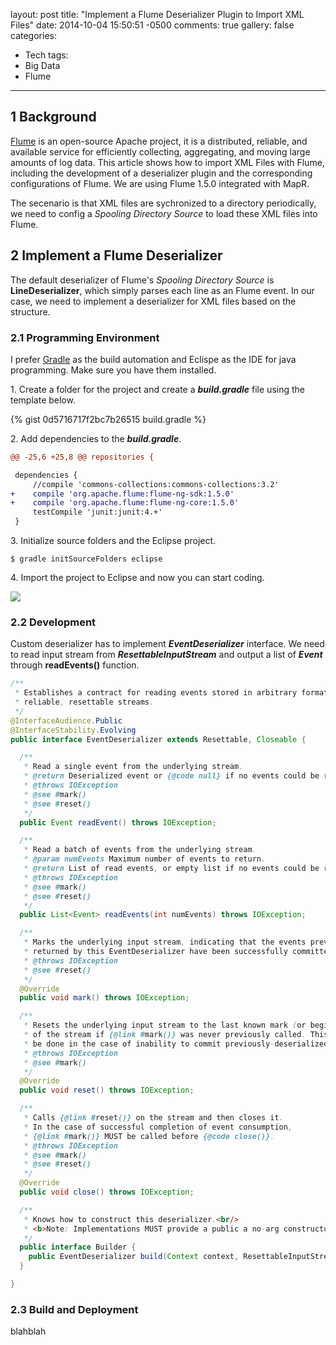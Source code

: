 layout: post
title: "Implement a Flume Deserializer Plugin to Import XML Files"
date: 2014-10-04 15:50:51 -0500
comments: true
gallery: false
categories: 
- Tech
tags:
- Big Data
- Flume

---

1 Background
----------
[Flume](https://flume.apache.org/) is an open-source Apache project, it is a distributed, reliable, and available service for efficiently collecting, aggregating, and moving large amounts of log data. This article shows how to import XML Files with Flume, including the development of a deserializer plugin and the corresponding configurations of Flume.
We are using Flume 1.5.0 integrated with MapR.

The secenario is that XML files are sychronized to a directory periodically, we need to config a *Spooling Directory Source* to load these XML files into Flume.

2 Implement a Flume Deserializer 
------------------------------
The default deserializer of Flume's *Spooling Directory Source* is **LineDeserializer**, which simply parses each line as an Flume event. In our case, we need to implement a deserializer for XML files based on the structure.

<!-- more -->

### 2.1 Programming Environment
I prefer [Gradle](http://www.gradle.org/docs/current/userguide/installation.html) as the build automation and Eclispe as the IDE for java programming. Make sure you have them installed.

1\. Create a folder for the project and create a **_build.gradle_** file using the template below.

{% gist 0d5716717f2bc7b26515 build.gradle %}

2\. Add dependencies to the **_build.gradle_**.

``` diff
@@ -25,6 +25,8 @@ repositories {

 dependencies {
     //compile 'commons-collections:commons-collections:3.2'
+    compile 'org.apache.flume:flume-ng-sdk:1.5.0'
+    compile 'org.apache.flume:flume-ng-core:1.5.0'
     testCompile 'junit:junit:4.+'
 }
```

3\. Initialize source folders and the Eclipse project.

```
$ gradle initSourceFolders eclipse
```
4\. Import the project to Eclipse and now you can start coding.

<img class="align-left" src="flume-plugins-project.png">

### 2.2 Development
Custom deserializer has to implement **_EventDeserializer_** interface. 
We need to read input stream from **_ResettableInputStream_** and output a list of **_Event_** through __readEvents()__ function.
``` java EventDeserializer.java https://github.com/apache/flume/blob/trunk/flume-ng-core/src/main/java/org/apache/flume/serialization/EventDeserializer.java
/**
 * Establishes a contract for reading events stored in arbitrary formats from
 * reliable, resettable streams.
 */
@InterfaceAudience.Public
@InterfaceStability.Evolving
public interface EventDeserializer extends Resettable, Closeable {

  /**
   * Read a single event from the underlying stream.
   * @return Deserialized event or {@code null} if no events could be read.
   * @throws IOException
   * @see #mark()
   * @see #reset()
   */
  public Event readEvent() throws IOException;

  /**
   * Read a batch of events from the underlying stream.
   * @param numEvents Maximum number of events to return.
   * @return List of read events, or empty list if no events could be read.
   * @throws IOException
   * @see #mark()
   * @see #reset()
   */
  public List<Event> readEvents(int numEvents) throws IOException;

  /**
   * Marks the underlying input stream, indicating that the events previously
   * returned by this EventDeserializer have been successfully committed.
   * @throws IOException
   * @see #reset()
   */
  @Override
  public void mark() throws IOException;

  /**
   * Resets the underlying input stream to the last known mark (or beginning
   * of the stream if {@link #mark()} was never previously called. This should
   * be done in the case of inability to commit previously-deserialized events.
   * @throws IOException
   * @see #mark()
   */
  @Override
  public void reset() throws IOException;

  /**
   * Calls {@link #reset()} on the stream and then closes it.
   * In the case of successful completion of event consumption,
   * {@link #mark()} MUST be called before {@code close()}.
   * @throws IOException
   * @see #mark()
   * @see #reset()
   */
  @Override
  public void close() throws IOException;

  /**
   * Knows how to construct this deserializer.<br/>
   * <b>Note: Implementations MUST provide a public a no-arg constructor.</b>
   */
  public interface Builder {
    public EventDeserializer build(Context context, ResettableInputStream in);
  }

}

```


### 2.3 Build and Deployment
blahblah